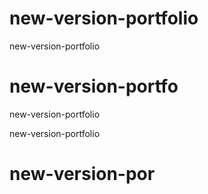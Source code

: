 # new-version-portfolio
new-version-portfolio

# new-version-portfo

new-version-portfolio


new-version-portfolio

# new-version-por
